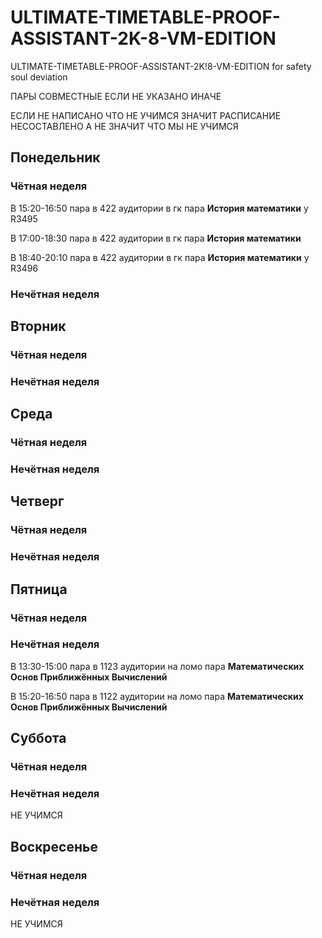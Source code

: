 # ULTIMATE-TIMETABLE-PROOF-ASSISTANT-2K-8-VM-EDITION
ULTIMATE-TIMETABLE-PROOF-ASSISTANT-2K!8-VM-EDITION for safety soul deviation

ПАРЫ СОВМЕСТНЫЕ ЕСЛИ НЕ УКАЗАНО ИНАЧЕ 

ЕСЛИ НЕ НАПИСАНО ЧТО НЕ УЧИМСЯ ЗНАЧИТ РАСПИСАНИЕ НЕСОСТАВЛЕНО А НЕ ЗНАЧИТ ЧТО МЫ НЕ УЧИМСЯ
## Понедельник
### Чётная неделя
В 15:20-16:50 пара в 422 аудитории в гк пара **История математики** у R3495

В 17:00-18:30 пара в 422 аудитории в гк пара **История математики**

В 18:40-20:10 пара в 422 аудитории в гк пара **История математики** у R3496
### Нечётная неделя
## Вторник
### Чётная неделя
### Нечётная неделя
## Среда
### Чётная неделя
### Нечётная неделя
## Четверг
### Чётная неделя
### Нечётная неделя
## Пятница
### Чётная неделя
### Нечётная неделя
В 13:30-15:00 пара в 1123 аудитории на ломо пара **Математических Основ Приближённых Вычислений**

В 15:20-16:50 пара в 1122 аудитории на ломо пара **Математических Основ Приближённых Вычислений**
## Суббота
### Чётная неделя
### Нечётная неделя
НЕ УЧИМСЯ
## Воскресенье
### Чётная неделя
### Нечётная неделя
НЕ УЧИМСЯ
